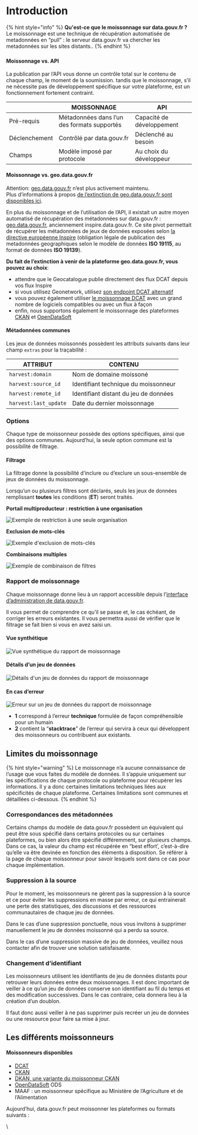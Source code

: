 # Introduction

{% hint style="info" %}
**Qu'est-ce que le moissonnage sur data.gouv.fr ?** \
Le moissonnage est une technique de récupération automatisée de metadonnées en “pull” : le serveur data.gouv.fr va chercher les metadonnées sur les sites distants..
{% endhint %}

### &#x20;<a href="#principe" id="principe"></a>

### &#x20;<a href="#principe" id="principe"></a>



#### Moissonnage vs. API <a href="#moissonnage-vs-api" id="moissonnage-vs-api"></a>

La publication par l’API vous donne un contrôle total sur le contenu de chaque champ, le moment de la soumission. tandis que le moissonnage, s’il ne nécessite pas de développement spécifique sur votre plateforme, est un fonctionnement fortement contraint.

|               | MOISSONNAGE                                 | API                       |
| ------------- | ------------------------------------------- | ------------------------- |
| Pré-requis    | Métadonnées dans l’un des formats supportés | Capacité de développement |
| Déclenchement | Contrôlé par data.gouv.fr                   | Déclenché au besoin       |
| Champs        | Modèle imposé par protocole                 | Au choix du développeur   |

#### Moissonnage vs. geo.data.gouv.fr <a href="#moissonnage-vs-geodatagouvfr" id="moissonnage-vs-geodatagouvfr"></a>

Attention: [geo.data.gouv.fr](https://geo.data.gouv.fr/) n’est plus activement maintenu.\
Plus d’informations à propos [de l’extinction de geo.data.gouv.fr sont disponibles ici](https://www.data.gouv.fr/fr/posts/extinction-de-geo-data-gouv-fr/).

En plus du moissonnage et de l’utilisation de l’API, il existait un autre moyen automatisé de récupération des métadonnées sur data.gouv.fr : [geo.data.gouv.fr](https://geo.data.gouv.fr/), anciennement inspire.data.gouv.fr. Ce site pivot permettait de récupérer les métadonnées de jeux de données exposées selon [la directive européenne Inspire](https://inspire.ec.europa.eu/) (obligation légale de publication des metadonnées geographiques selon le modèle de données **ISO 19115**, au format de données **ISO 19139**).

**Du fait de l’extinction à venir de la plateforme geo.data.gouv.fr, vous pouvez au choix**:

* attendre que le Geocatalogue publie directement des flux DCAT depuis vos flux Inspire
* si vous utilisez Geonetwork, utilisez [son endpoint DCAT alternatif](https://doc.data.gouv.fr/moissonnage/dcat/#geonetwork)
* vous pouvez également utiliser [le moissonnage DCAT](https://doc.data.gouv.fr/moissonnage/dcat) avec un grand nombre de logiciels compatibles ou avec un flux à façon
* enfin, nous supportons également le moissonnage des plateformes [CKAN](https://doc.data.gouv.fr/moissonnage/ckan) et [OpenDataSoft](https://doc.data.gouv.fr/moissonnage/ods)



#### Métadonnées communes <a href="#metadonnees-communes" id="metadonnees-communes"></a>

Les jeux de données moissonnés possèdent les attributs suivants dans leur champ `extras` pour la traçabilité :

| ATTRIBUT              | CONTENU                               |
| --------------------- | ------------------------------------- |
| `harvest:domain`      | Nom de domaine moissoné               |
| `harvest:source_id`   | Identifiant technique du moissonneur  |
| `harvest:remote_id`   | Identifiant distant du jeu de données |
| `harvest:last_update` | Date du dernier moissonnage           |

### Options <a href="#options" id="options"></a>

Chaque type de moissonneur possède des options spécifiques, ainsi que des options communes. Aujourd’hui, la seule option commune est la possibilité de filtrage.

#### Filtrage <a href="#filtrage" id="filtrage"></a>

La filtrage donne la possibilité d’inclure ou d’exclure un sous-ensemble de jeux de données du moissonnage.

Lorsqu’un ou plusieurs filtres sont déclarés, seuls les jeux de données remplissant **toutes** les conditions (**ET**) seront traités.

**Portail multiproducteur : restriction à une organisation**

![Exemple de restriction à une seule organisation](https://doc.data.gouv.fr/img/moissonnage/harvest-filter-include.png)

**Exclusion de mots-clés**

![Exemple d'exclusion de mots-clés](https://doc.data.gouv.fr/img/moissonnage/harvest-filter-exclude.png)

**Combinaisons multiples**

![Exemple de combinaison de filtres](https://doc.data.gouv.fr/img/moissonnage/harvest-filter-combined.png)

### Rapport de moissonnage <a href="#rapport-de-moissonnage" id="rapport-de-moissonnage"></a>

Chaque moissonnage donne lieu à un rapport accessible depuis l’[interface d’administration de data.gouv.fr](https://www.data.gouv.fr/admin/).

Il vous permet de comprendre ce qu’il se passe et, le cas échéant, de corriger les erreurs existantes. Il vous permettra aussi de vérifier que le filtrage se fait bien si vous en avez saisi un.

#### Vue synthétique <a href="#vue-synthetique" id="vue-synthetique"></a>

![Vue synthétique du rapport de moissonnage](https://doc.data.gouv.fr/img/moissonnage/admin-harvest-summary.png)

#### Détails d’un jeu de données <a href="#details-dun-jeu-de-donnees" id="details-dun-jeu-de-donnees"></a>

![Détails d'un jeu de données du rapport de moissonnage](https://doc.data.gouv.fr/img/moissonnage/admin-harvest-dataset-modal.png)

#### En cas d’erreur <a href="#en-cas-derreur" id="en-cas-derreur"></a>

![Erreur sur un jeu de données du rapport de moissonnage](https://doc.data.gouv.fr/img/moissonnage/admin-harvest-dataset-error-modal.png)

* **1** correspond à l’erreur **technique** formulée de façon compréhensible pour un humain
* **2** contient la “**stacktrace**” de l’erreur qui servira à ceux qui développent des moissonneurs ou contribuent aux existants.

## Limites du moissonnage <a href="#limites" id="limites"></a>

{% hint style="warning" %}
Le moissonnage n’a aucune connaissance de l’usage que vous faites du modèle de données. Il s’appuie uniquement sur les spécifications de chaque protocole ou plateforme pour récupérer les informations. Il y a donc certaines limitations techniques liées aux spécificités de chaque plateforme. Certaines limitations sont communes et détaillées ci-dessous.
{% endhint %}

### Correspondances des métadonnées <a href="#correspondances-des-metadonnees" id="correspondances-des-metadonnees"></a>

Certains champs du modèle de data.gouv.fr possèdent un équivalent qui peut être sous spécifié dans certains protocoles ou sur certaines plateformes, ou bien alors être spécifié différemment, sur plusieurs champs. Dans ce cas, la valeur du champ est récupérée en “best effort’, c’est-à-dire qu’elle va être devinée en fonction des éléments à disposition. Se référer à la page de chaque moissonneur pour savoir lesquels sont dans ce cas pour chaque implémentation.

### Suppression à la source <a href="#suppression-a-la-source" id="suppression-a-la-source"></a>

Pour le moment, les moissonneurs ne gèrent pas la suppression à la source et ce pour éviter les suppressions en masse par erreur, ce qui entrainerait une perte des statistiques, des discussions et des ressources communautaires de chaque jeu de données.&#x20;

Dans le cas d’une suppression ponctuelle, nous vous invitons à supprimer manuellement le jeu de données moissonné qui a perdu sa source.&#x20;

Dans le cas d’une suppression massive de jeu de données, veuillez nous contacter afin de trouver une solution satisfaisante.

### Changement d’identifiant <a href="#changement-didentifiant" id="changement-didentifiant"></a>

Les moissonneurs utilisent les identifiants de jeu de données distants pour retrouver leurs données entre deux moissonnages. Il est donc important de veiller à ce qu’un jeu de données conserve son identifiant au fil du temps et des modification successives. Dans le cas contraire, cela donnera lieu à la création d’un doublon.

Il faut donc aussi veiller à ne pas supprimer puis recréer un jeu de données ou une ressource pour faire sa mise à jour.



## Les différents moissonneurs

#### Moissonneurs disponibles <a href="#moissonneurs-disponibles" id="moissonneurs-disponibles"></a>

* [DCAT](https://doc.data.gouv.fr/moissonnage/dcat)
* [CKAN](https://doc.data.gouv.fr/moissonnage/ckan)
* [DKAN, une variante du moissonneur CKAN](https://doc.data.gouv.fr/moissonnage/ckan)
* [OpenDataSoft](https://doc.data.gouv.fr/moissonnage/ods) ODS
* MAAF : un moissonneur spécifique au Ministère de l’Agriculture et de l’Alimentation

Aujourd’hui, data.gouv.fr peut moissonner les plateformes ou formats suivants :

\
